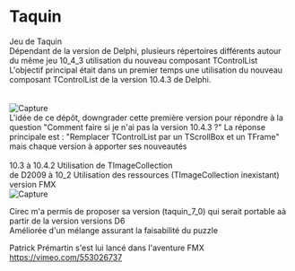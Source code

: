 # Taquin
Jeu de Taquin
<br>
Dépendant de la version de Delphi, plusieurs répertoires différents autour du même jeu
10_4_3 utilisation du nouveau composant TControlList<br>
L'objectif principal était dans un premier temps une utilisation du nouveau composant TControlList de la version 10.4.3 de Delphi.<br>  
<br>
![Capture](https://user-images.githubusercontent.com/51124639/118252690-54cb1480-b4a9-11eb-9704-0243e2358521.PNG)
<br>
L'idée de ce dépôt, downgrader cette première version pour répondre à la question "Comment faire si je n'ai pas la version 10.4.3 ?"
La réponse principale est : "Remplacer TControlList par un TScrollBox et un TFrame" mais chaque version à apporter ses nouveautés<br>
<br>
10.3 à 10.4.2 Utilisation de TImageCollection<br> 
de D2009 à 10_2 Utilisation des ressources (TImageCollection inexistant)<br>
version FMX
<br>
![Capture](https://user-images.githubusercontent.com/51124639/119260606-d9b5dc80-bbd3-11eb-8ebc-ba03f2db408d.PNG)<br>

Cirec m'a permis de proposer sa version (taquin_7_0) qui serait portable aà partir de la version versions D6<br>
Améliorée d'un mélange assurant la faisabilité du puzzle<br>

Patrick Prémartin s'est lui lancé dans l'aventure FMX https://vimeo.com/553026737
